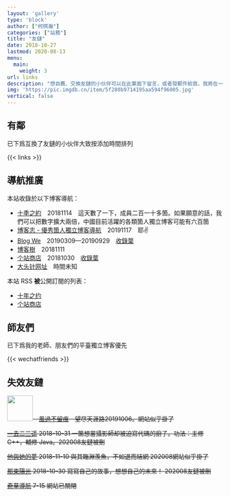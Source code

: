 ```yaml
---
layout: 'gallery'
type: 'block'
author: ["柯棋瀚"]
categories: ["站務"]
title: "友鏈"
date: 2018-10-27
lastmod: 2020-08-13
menu:
  main:
    weight: 3
url: links
description: "想自薦、交換友鏈的小伙伴可以在此葉面下留言，或者發郵件給我，我將在一至三日內囘復。想展示自己網站的朋友也可以留言。【要求】<b>非</b>技術類優先。近半年內有更新。本站信息如下，並可按此格式回復： **名称** 赫赫文王 **地址** https://kqh.me **描述** 不务正业的历史系学生一个 **Logo** https://pic.superbed.cn/item/5d974e50451253d178cf241e.png"
img: 'https://pic.imgdb.cn/item/5f280b9714195aa594f96005.jpg'
vertical: false
---
```


## 有鄰

<div class="des1">已下爲互換了友鏈的小伙伴<n>大致按添加時間排列</n></div>

{{< links >}}

## 導航推廣

<div class="vertical-false">

本站收錄於以下博客導航：

- [十秊之約](https://www.foreverblog.cn)　<n>20181114　這天數了一下，成員二百一十多箇。如果願意的話，我們可以把數字擴大兩倍，中國目前活躍的各類箇人獨立博客可能有六百箇</n>
- [博客志 - 優秀箇人獨立博客導航](http://www.jetli.com.cn)　<n>20191117　耶✌️</n>
- [Blog We](https://blogwe.com/allblogs.html)　<n>20190309—20190929　<a href="https://blogwe.com/kqh-me.html" target="\_blank">收錄葉</a></n>
- [博客樹](https://manman.qian.lu/bokeshu)　<n>20181111</n>
- [个站商店](http://storeweb.cn)　<n>20181030　<a href="https://storeweb.cn/site/one/661" target="\_blank">收錄葉</a></n>
- [大头针网址](https://dtz9.org/#cat-8)　<n>時間未知</n>

本站 RSS <b>被</b>公開訂閱的列表：

- [十年之约](http://rss.foreverblog.cn)
- [个站商店](https://storeweb.cn/navigator/rss)

</div>

## 師友們

<div class="des1">已下爲我的老師、朋友們的平臺<n>獨立博客優先</n></div>

{{< wechatfriends >}}

## 失效友鏈

<div class="vertical-false">

~~<img src="https://fengz.me/Avatar.jpg" width="60">　[風過不留痕](https://fengz.me)　望尽天涯路<n>20191006。網站似乎掛了</n>~~

~~[一去二三遥](https://www.moonster.life/) 2018-10-31 一箇想當攝影師却被迫寫代碼的廚子。功法：主修 C++，輔修 Java。202008友鏈被刪~~

~~[他與她的夢](https://cncyu.cn/) 2018-11-10 與其臨淵羨魚，不如退而結網 202008網站似乎掛了~~

~~[那束陽光](https://eveaz.com) 2018-10-30 寫寫自己的故事，想想自己的未來！ 202008友鏈被刪~~

~~[奇草導航](https://www.qicao.cn/?keyword=%E8%B5%AB%E8%B5%AB%E6%96%87%E7%8E%8B) 7-15 網站已關閉~~

</div>